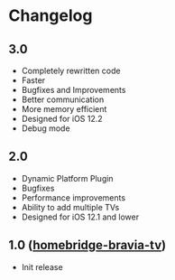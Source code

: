 # Changelog


## 3.0
- Completely rewritten code
- Faster
- Bugfixes and Improvements
- Better communication
- More memory efficient
- Designed for iOS 12.2
- Debug mode

## 2.0
- Dynamic Platform Plugin
- Bugfixes
- Performance improvements
- Ability to add multiple TVs
- Designed for iOS 12.1 and lower

## 1.0 ([homebridge-bravia-tv](https://github.com/SeydX/homebridge-bravia-tv))
- Init release
